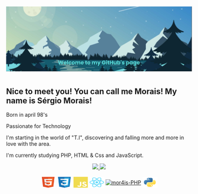 
![MasterHead](https://github.com/SergioMor4is/SergioMor4is/blob/main/midia/banner%20(1).png)

#
## Nice to meet you! You can call me Morais! My name is Sérgio Morais!
<p>
Born in april 98's

Passionate for Technology

I'm starting in the world of "T.I", discovering and falling more and more in love with the area.

I'm currently studying PHP, HTML & Css and JavaScript.

</p> 

<div align="center">
  <a href="https://github.com/SergioMor4is">
  <img height="150em" src="https://github-readme-stats.vercel.app/api?username=SergioMor4is&show_icons=true&theme=dark&include_all_commits=true&count_private=true"/>
  <img height="150em" src="https://github-readme-stats.vercel.app/api/top-langs/?username=SergioMor4is&layout=compact&langs_count=7&theme=dark"/>
</div>

<div align="center" style="display: inline_block"><br>
  <a href="https://github.com/SergioMor4is/HTML--CSS"><img align="center" alt="mor4is-HTML" height="30" width="40" src="https://raw.githubusercontent.com/devicons/devicon/master/icons/html5/html5-original.svg"></a>
  <a href="https://github.com/SergioMor4is/HTML--CSS"><img align="center" alt="mor4is-CSS" height="30" width="40" src="https://raw.githubusercontent.com/devicons/devicon/master/icons/css3/css3-original.svg"></a>
  <a href="https://github.com/SergioMor4is/JavaScript"><img align="center" alt="mor4is-Js" height="30" width="40" src="https://raw.githubusercontent.com/devicons/devicon/master/icons/javascript/javascript-plain.svg"></a>
  <img align="center" alt="mor4is-React" height="30" width="40" src="https://raw.githubusercontent.com/devicons/devicon/master/icons/react/react-original.svg">
  <a href="https://github.com/SergioMor4is/PHP"><img align="center" alt="mor4is-PHP" height="30" width="40" src="https://cdn.jsdelivr.net/gh/devicons/devicon/icons/php/php-original.svg" ></a> 
  <img align="center" alt="mor4is-Python" height="30" width="40" src="https://raw.githubusercontent.com/devicons/devicon/master/icons/python/python-original.svg">  
</div> 
  
 ##
    
 

  
  
  

